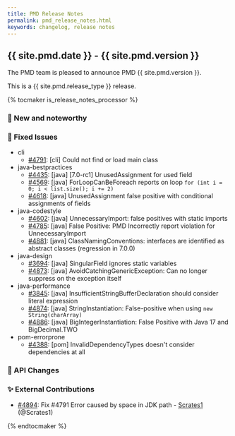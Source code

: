 ```yaml
---
title: PMD Release Notes
permalink: pmd_release_notes.html
keywords: changelog, release notes
---
```


## {{ site.pmd.date }} - {{ site.pmd.version }}

The PMD team is pleased to announce PMD {{ site.pmd.version }}.

This is a {{ site.pmd.release_type }} release.

{% tocmaker is_release_notes_processor %}

### 🚀 New and noteworthy

### 🐛 Fixed Issues
* cli
  * [#4791](https://github.com/pmd/pmd/issues/4791): \[cli] Could not find or load main class
* java-bestpractices
  * [#4435](https://github.com/pmd/pmd/issues/4435): \[java] \[7.0-rc1] UnusedAssignment for used field
  * [#4569](https://github.com/pmd/pmd/issues/4569): \[java] ForLoopCanBeForeach reports on loop `for (int i = 0; i < list.size(); i += 2)`
  * [#4618](https://github.com/pmd/pmd/issues/4618): \[java] UnusedAssignment false positive with conditional assignments of fields
* java-codestyle
  * [#4602](https://github.com/pmd/pmd/issues/4602): \[java] UnnecessaryImport: false positives with static imports
  * [#4785](https://github.com/pmd/pmd/issues/4785): \[java] False Positive: PMD Incorrectly report violation for UnnecessaryImport
  * [#4881](https://github.com/pmd/pmd/issues/4881): \[java] ClassNamingConventions: interfaces are identified as abstract classes (regression in 7.0.0)
* java-design
  * [#3694](https://github.com/pmd/pmd/issues/3694): \[java] SingularField ignores static variables
  * [#4873](https://github.com/pmd/pmd/issues/4873): \[java] AvoidCatchingGenericException: Can no longer suppress on the exception itself
* java-performance
  * [#3845](https://github.com/pmd/pmd/issues/3845): \[java] InsufficientStringBufferDeclaration should consider literal expression
  * [#4874](https://github.com/pmd/pmd/issues/4874): \[java] StringInstantiation: False-positive when using `new String(charArray)`
  * [#4886](https://github.com/pmd/pmd/issues/4886): \[java] BigIntegerInstantiation: False Positive with Java 17 and BigDecimal.TWO
* pom-errorprone
  * [#4388](https://github.com/pmd/pmd/issues/4388): \[pom] InvalidDependencyTypes doesn't consider dependencies at all

### 🚨 API Changes

### ✨ External Contributions
* [#4894](https://github.com/pmd/pmd/pull/4894): Fix #4791 Error caused by space in JDK path - [Scrates1](https://github.com/Scrates1) (@Scrates1)

{% endtocmaker %}

